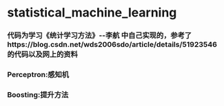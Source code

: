 # statistical_machine_learning
### 代码为学习《统计学习方法》--李航 中自己实现的，参考了https://blog.csdn.net/wds2006sdo/article/details/51923546 的代码以及网上的资料
### Perceptron:感知机
### Boosting:提升方法
